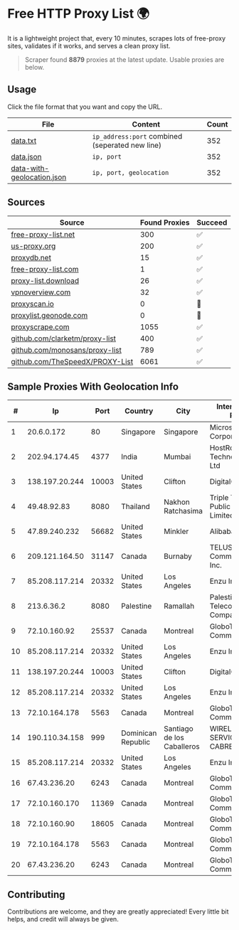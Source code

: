 
# Free HTTP Proxy List 🌍

It is a lightweight project that, every 10 minutes, scrapes lots of free-proxy sites, validates if it works, and serves a clean proxy list.


> Scraper found **8879** proxies at the latest update. Usable proxies are below.

## Usage

Click the file format that you want and copy the URL.


|File|Content|Count|
|----|-------|-----|
|[data.txt](https://raw.githubusercontent.com/themiralay/Proxy-List-World/master/data.txt)|`ip_address:port` combined (seperated new line)|352|
|[data.json](https://raw.githubusercontent.com/themiralay/Proxy-List-World/master/data.json)|`ip, port`|352|
|[data-with-geolocation.json](https://raw.githubusercontent.com/themiralay/Proxy-List-World/master/data-with-geolocation.json)|`ip, port, geolocation`|352|

## Sources

|Source|Found Proxies|Succeed|
|------|-------------|-------|
|[free-proxy-list.net](https://free-proxy-list.net)|300|✅|
|[us-proxy.org](https://www.us-proxy.org)|200|✅|
|[proxydb.net](http://proxydb.net)|15|✅|
|[free-proxy-list.com](https://free-proxy-list.com/?page=&port=&type%5B%5D=http&type%5B%5D=https&up_time=0&search=Search)|1|✅|
|[proxy-list.download](https://www.proxy-list.download/HTTP)|26|✅|
|[vpnoverview.com](https://vpnoverview.com/privacy/anonymous-browsing/free-proxy-servers)|32|✅|
|[proxyscan.io](https://www.proxyscan.io)|0|🚫|
|[proxylist.geonode.com](https://proxylist.geonode.com/api/proxy-list?limit=300&page=1&sort_by=lastChecked&sort_type=desc&protocols=http,https)|0|🚫|
|[proxyscrape.com](https://api.proxyscrape.com/v2/?request=displayproxies&protocol=http&timeout=10000&country=all&ssl=all&anonymity=all)|1055|✅|
|[github.com/clarketm/proxy-list](https://raw.githubusercontent.com/clarketm/proxy-list/master/proxy-list-raw.txt)|400|✅|
|[github.com/monosans/proxy-list](https://raw.githubusercontent.com/monosans/proxy-list/main/proxies/http.txt)|789|✅|
|[github.com/TheSpeedX/PROXY-List](https://raw.githubusercontent.com/TheSpeedX/PROXY-List/master/http.txt)|6061|✅|


## Sample Proxies With Geolocation Info

|#|Ip|Port|Country|City|Internet Service Provider|
|-|--|----|-------|----|-------------------------|
|1|20.6.0.172|80|Singapore|Singapore|Microsoft Corporation|
|2|202.94.174.45|4377|India|Mumbai|HostRoyale Technologies Pvt Ltd|
|3|138.197.20.244|10003|United States|Clifton|DigitalOcean, LLC|
|4|49.48.92.83|8080|Thailand|Nakhon Ratchasima|Triple T Broadband Public Company Limited|
|5|47.89.240.232|56682|United States|Minkler|Alibaba.com LLC|
|6|209.121.164.50|31147|Canada|Burnaby|TELUS Communications Inc.|
|7|85.208.117.214|20332|United States|Los Angeles|Enzu Inc|
|8|213.6.36.2|8080|Palestine|Ramallah|Palestine Telecommunications Company|
|9|72.10.160.92|25537|Canada|Montreal|GloboTech Communications|
|10|85.208.117.214|20332|United States|Los Angeles|Enzu Inc|
|11|138.197.20.244|10003|United States|Clifton|DigitalOcean, LLC|
|12|85.208.117.214|20332|United States|Los Angeles|Enzu Inc|
|13|72.10.164.178|5563|Canada|Montreal|GloboTech Communications|
|14|190.110.34.158|999|Dominican Republic|Santiago de los Caballeros|WIRELESS MULTI SERVICE VARGAS CABRERA, S. R. L|
|15|85.208.117.214|20332|United States|Los Angeles|Enzu Inc|
|16|67.43.236.20|6243|Canada|Montreal|GloboTech Communications|
|17|72.10.160.170|11369|Canada|Montreal|GloboTech Communications|
|18|72.10.160.90|18605|Canada|Montreal|GloboTech Communications|
|19|72.10.164.178|5563|Canada|Montreal|GloboTech Communications|
|20|67.43.236.20|6243|Canada|Montreal|GloboTech Communications|



## Contributing

Contributions are welcome, and they are greatly appreciated! Every
little bit helps, and credit will always be given.

